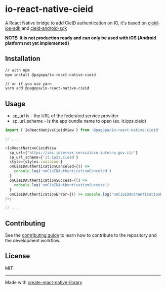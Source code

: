 # io-react-native-cieid

A React Native bridge to add CieID authentication on IO, it's based on [cieid-ios-sdk](https://github.com/IPZSMobileTeam/cieid-ios-sdk) and [cieid-android-sdk](https://github.com/IPZSMobileTeam/cieid-android-sdk)

**NOTE: It is not production ready and can only be used with iOS (Android platform not yet implemented)**

## Installation

```sh
// with npm
npm install @pagopa/io-react-native-cieid

// or if you use yarn
yarn add @pagopa/io-react-native-cieid
```

## Usage

- sp_url is - the URL of the federated service provider
- sp_url_scheme - is the app bundle name to open (ex. it.ipzs.cieid)

```js
import { IoReactNativeCieidView } from '@pagopa/io-react-native-cieid';

// ...

<IoReactNativeCieidView
  sp_url={'https://ios.idserver.servizicie.interno.gov.it/'}
  sp_url_scheme={'it.ipzs.cieid'}
  style={styles.container}
  onCieIDAuthenticationCanceled={() =>
    console.log('onCieIDAuthenticationCanceled')
  }
  onCieIDAuthenticationSuccess={() =>
    console.log('onCieIDAuthenticationSuccess')
  }
  onCieIDAuthenticationError={() => console.log('onCieIDAuthenticationError')}
/>;

// ...
```

## Contributing

See the [contributing guide](CONTRIBUTING.md) to learn how to contribute to the repository and the development workflow.

## License

MIT

---

Made with [create-react-native-library](https://github.com/callstack/react-native-builder-bob)
